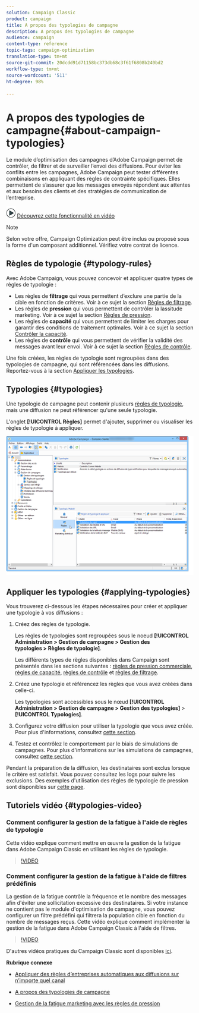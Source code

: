 ```yaml
---
solution: Campaign Classic
product: campaign
title: A propos des typologies de campagne
description: A propos des typologies de campagne
audience: campaign
content-type: reference
topic-tags: campaign-optimization
translation-type: tm+mt
source-git-commit: 20dcdd91d71158bc373db68c3f61f6808b240bd2
workflow-type: tm+mt
source-wordcount: '511'
ht-degree: 98%

---
```



# A propos des typologies de campagne{#about-campaign-typologies}

Le module d’optimisation des campagnes d’Adobe Campaign permet de contrôler, de filtrer et de surveiller l’envoi des diffusions. Pour éviter les conflits entre les campagnes, Adobe Campaign peut tester différentes combinaisons en appliquant des règles de contrainte spécifiques. Elles permettent de s’assurer que les messages envoyés répondent aux attentes et aux besoins des clients et des stratégies de communication de l’entreprise.

![](assets/do-not-localize/how-to-video.png) [Découvrez cette fonctionnalité en vidéo](#typologies-video)

>[!NOTE]
>
>Selon votre offre, Campaign Optimization peut être inclus ou proposé sous la forme d&#39;un composant additionnel. Vérifiez votre contrat de licence.

## Règles de typologie {#typology-rules}

Avec Adobe Campaign, vous pouvez concevoir et appliquer quatre types de règles de typologie :

* Les règles de **filtrage** qui vous permettent d’exclure une partie de la cible en fonction de critères. Voir à ce sujet la section [Règles de filtrage](../../campaign/using/filtering-rules.md).
* Les règles de **pression** qui vous permettent de contrôler la lassitude marketing. Voir à ce sujet la section [Règles de pression](../../campaign/using/pressure-rules.md).
* Les règles de **capacité** qui vous permettent de limiter les charges pour garantir des conditions de traitement optimales. Voir à ce sujet la section [Contrôler la capacité](../../campaign/using/consistency-rules.md#controlling-capacity).
* Les règles de **contrôle** qui vous permettent de vérifier la validité des messages avant leur envoi. Voir à ce sujet la section [Règles de contrôle](../../campaign/using/control-rules.md).

Une fois créées, les règles de typologie sont regroupées dans des typologies de campagne, qui sont référencées dans les diffusions. Reportez-vous à la section [Appliquer les typologies](#applying-typologies).

## Typologies {#typologies}

Une typologie de campagne peut contenir plusieurs [règles de typologie](#typology-rules), mais une diffusion ne peut référencer qu&#39;une seule typologie.

L&#39;onglet **[!UICONTROL Règles]** permet d&#39;ajouter, supprimer ou visualiser les règles de typologie à appliquer.

![](assets/campaign_opt_rules_tab.png)

## Appliquer les typologies {#applying-typologies}

Vous trouverez ci-dessous les étapes nécessaires pour créer et appliquer une typologie à vos diffusions :

1. Créez des règles de typologie.

   Les règles de typologies sont regroupées sous le noeud **[!UICONTROL Administration > Gestion de campagne > Gestion des typologies > Règles de typologie]**.

   Les différents types de règles disponibles dans Campaign sont présentés dans les sections suivantes : [règles de pression commerciale](../../campaign/using/pressure-rules.md), [règles de capacité](../../campaign/using/consistency-rules.md#controlling-capacity), [règles de contrôle](../../campaign/using/control-rules.md) et [règles de filtrage](../../campaign/using/filtering-rules.md).

1. Créez une typologie et référencez les règles que vous avez créées dans celle-ci.

   Les typologies sont accessibles sous le nœud **[!UICONTROL Administration > Gestion de campagne > Gestion des typologies]** > **[!UICONTROL Typologies]**.

1. Configurez votre diffusion pour utiliser la typologie que vous avez créée. Pour plus d&#39;informations, consultez [cette section](../../campaign/using/applying-rules.md#applying-a-typology-to-a-delivery).
1. Testez et contrôlez le comportement par le biais de simulations de campagnes. Pour plus d&#39;informations sur les simulations de campagnes, consultez [cette section](../../campaign/using/campaign-simulations.md).

Pendant la préparation de la diffusion, les destinataires sont exclus lorsque le critère est satisfait. Vous pouvez consultez les logs pour suivre les exclusions. Des exemples d&#39;utilisation des règles de typologie de pression sont disponibles sur [cette page](../../campaign/using/pressure-rules.md#use-cases-on-pressure-rules).

## Tutoriels vidéo {#typologies-video}

### Comment configurer la gestion de la fatigue à l&#39;aide de règles de typologie

Cette vidéo explique comment mettre en œuvre la gestion de la fatigue dans Adobe Campaign Classic en utilisant les règles de typologie.

>[!VIDEO](https://video.tv.adobe.com/v/25090?quality=12)

### Comment configurer la gestion de la fatigue à l&#39;aide de filtres prédéfinis

La gestion de la fatigue contrôle la fréquence et le nombre des messages afin d&#39;éviter une sollicitation excessive des destinataires. Si votre instance ne contient pas le module d&#39;optimisation de campagne, vous pouvez configurer un filtre prédéfini qui filtrera la population cible en fonction du nombre de messages reçus. Cette vidéo explique comment implémenter la gestion de la fatigue dans Adobe Campaign Classic à l&#39;aide de filtres.

>[!VIDEO](https://video.tv.adobe.com/v/25091?quality=12)

D&#39;autres vidéos pratiques du Campaign Classic sont disponibles [ici](https://experienceleague.adobe.com/docs/campaign-classic-learn/tutorials/overview.html?lang=fr).

**Rubrique connexe**

* [Appliquer des règles d’entreprises automatiques aux diffusions sur n’importe quel canal](https://helpx.adobe.com/fr/campaign/kb/simplifying-campaign-management-acc.html#Applyautomaticbusinessrulestodeliveriesonanychannel)

* [A propos des typologies de campagne](../../campaign/using/pressure-rules.md)

* [Gestion de la fatigue marketing avec les règles de pression](https://docs.adobe.com/content/help/fr-FR/campaign-classic/using/orchestrating-campaigns/campaign-optimization/pressure-rules.html)